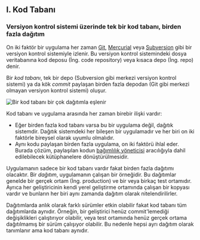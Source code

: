 ## I. Kod Tabanı
### Versiyon kontrol sistemi üzerinde tek bir kod tabanı, birden fazla dağıtım

On iki faktör bir uygulama her zaman [Git](http://git-scm.com/), [Mercurial](http://mercurial.selenic.com/) veya [Subversion](http://subversion.apache.org/) gibi bir versiyon kontrol sistemiyle izlenir. Bu versiyon kontrol sistemindeki dosya veritabanına kod deposu (İng. code repository) veya kısaca depo (İng. repo) denir.

Bir *kod tabanı*, tek bir depo (Subversion gibi merkezi versiyon kontrol sistemi) ya da kök *commit* paylaşan birden fazla depodan (Git gibi merkezi olmayan versiyon kontrol sistemi) oluşur.

![Bir kod tabanı bir çok dağıtımla eşlenir](/images/codebase-deploys.png)

Kod tabanı ve uygulama arasında her zaman birebir ilişki vardır:

* Eğer birden fazla kod tabanı varsa bu bir uygulama değil, dağıtık sistemdir. Dağıtık sistemdeki her bileşen bir uygulamadır ve her biri on iki faktörle bireysel olarak uyumlu olmalıdır.
* Aynı kodu paylaşan birden fazla uygulama, on iki faktörü ihlal eder. Burada çözüm, paylaşılan kodun [bağımlılık yöneticisi](./dependencies) aracılığıyla dahil edilebilecek kütüphanelere dönüştürülmesidir.

Uygulamanın sadece bir kod tabanı vardır fakat birden fazla dağıtımı olacaktır. Bir *dağıtım*, uygulamanın çalışan bir örneğidir. Bu dağıtımlar genelde bir gerçek ortam (İng. production) ve bir veya birkaç test ortamıdır. Ayrıca her geliştiricinin kendi yerel geliştirme ortamında çalışan bir kopyası vardır ve bunların her biri aynı zamanda dağıtım olarak nitelendirilirler.

Dağıtımlarda anlık olarak farklı sürümler etkin olabilir fakat kod tabanı tüm dağıtımlarda aynıdır. Örneğin, bir geliştirici henüz commit'lemediği değişiklikleri çalıştırıyor olabilir, veya test ortamında henüz gerçek ortama dağıtılmamış bir sürüm çalışıyor olabilir. Bu nedenle hepsi ayrı dağıtım olarak tanımlanır ama kod tabanı aynıdır.
